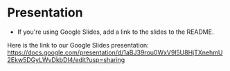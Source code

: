 # Presentation

- If you're using Google Slides, add a link to the slides to the README.

Here is the link to our Google Slides presentation:
https://docs.google.com/presentation/d/1aBJ39rou0WxV9l5U8HjTXnehmU2Ekw5DGyLWvDkbDI4/edit?usp=sharing
